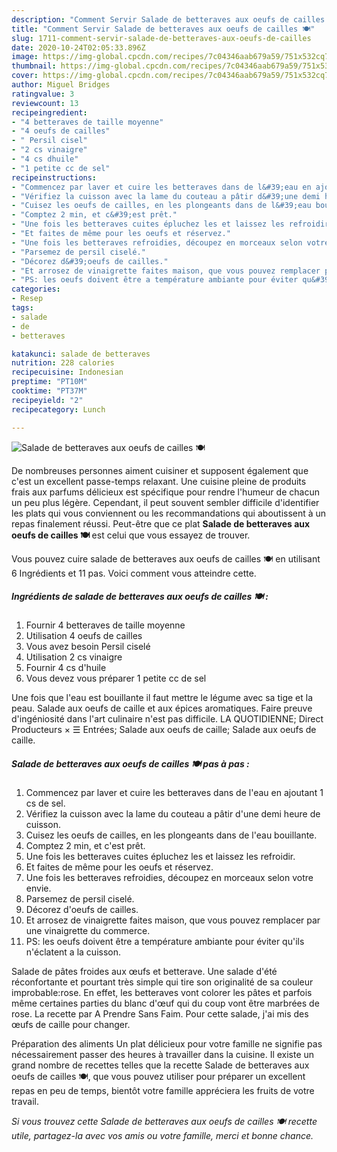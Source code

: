 ```yaml
---
description: "Comment Servir Salade de betteraves aux oeufs de cailles 🍽"
title: "Comment Servir Salade de betteraves aux oeufs de cailles 🍽"
slug: 1711-comment-servir-salade-de-betteraves-aux-oeufs-de-cailles
date: 2020-10-24T02:05:33.896Z
image: https://img-global.cpcdn.com/recipes/7c04346aab679a59/751x532cq70/salade-de-betteraves-aux-oeufs-de-cailles-🍽-photo-principale-de-la-recette.jpg
thumbnail: https://img-global.cpcdn.com/recipes/7c04346aab679a59/751x532cq70/salade-de-betteraves-aux-oeufs-de-cailles-🍽-photo-principale-de-la-recette.jpg
cover: https://img-global.cpcdn.com/recipes/7c04346aab679a59/751x532cq70/salade-de-betteraves-aux-oeufs-de-cailles-🍽-photo-principale-de-la-recette.jpg
author: Miguel Bridges
ratingvalue: 3
reviewcount: 13
recipeingredient:
- "4 betteraves de taille moyenne"
- "4 oeufs de cailles"
- " Persil cisel"
- "2 cs vinaigre"
- "4 cs dhuile"
- "1 petite cc de sel"
recipeinstructions:
- "Commencez par laver et cuire les betteraves dans de l&#39;eau en ajoutant 1 cs de sel."
- "Vérifiez la cuisson avec la lame du couteau a pâtir d&#39;une demi heure de cuisson."
- "Cuisez les oeufs de cailles, en les plongeants dans de l&#39;eau bouillante."
- "Comptez 2 min, et c&#39;est prêt."
- "Une fois les betteraves cuites épluchez les et laissez les refroidir."
- "Et faites de même pour les oeufs et réservez."
- "Une fois les betteraves refroidies, découpez en morceaux selon votre envie."
- "Parsemez de persil ciselé."
- "Décorez d&#39;oeufs de cailles."
- "Et arrosez de vinaigrette faites maison, que vous pouvez remplacer par une vinaigrette du commerce."
- "PS: les oeufs doivent être a température ambiante pour éviter qu&#39;ils n&#39;éclatent a la cuisson."
categories:
- Resep
tags:
- salade
- de
- betteraves

katakunci: salade de betteraves 
nutrition: 228 calories
recipecuisine: Indonesian
preptime: "PT10M"
cooktime: "PT37M"
recipeyield: "2"
recipecategory: Lunch

---
```



![Salade de betteraves aux oeufs de cailles 🍽](https://img-global.cpcdn.com/recipes/7c04346aab679a59/751x532cq70/salade-de-betteraves-aux-oeufs-de-cailles-🍽-photo-principale-de-la-recette.jpg)

De nombreuses personnes aiment cuisiner et supposent également que c'est un excellent passe-temps relaxant. Une cuisine pleine de produits frais aux parfums délicieux est spécifique pour rendre l'humeur de chacun un peu plus légère. Cependant, il peut souvent sembler difficile d'identifier les plats qui vous conviennent ou les recommandations qui aboutissent à un repas finalement réussi. Peut-être que ce plat <strong> Salade de betteraves aux oeufs de cailles 🍽 </strong> est celui que vous essayez de trouver.

<!--inarticleads1-->

Vous pouvez cuire salade de betteraves aux oeufs de cailles 🍽 en utilisant 6 Ingrédients et 11 pas. Voici comment vous atteindre cette.

##### Ingrédients de salade de betteraves aux oeufs de cailles 🍽 :

1. Fournir 4 betteraves de taille moyenne
1. Utilisation 4 oeufs de cailles
1. Vous avez besoin  Persil ciselé
1. Utilisation 2 cs vinaigre
1. Fournir 4 cs d&#39;huile
1. Vous devez vous préparer 1 petite cc de sel


Une fois que l&#39;eau est bouillante il faut mettre le légume avec sa tige et la peau. Salade aux oeufs de caille et aux épices aromatiques. Faire preuve d&#39;ingéniosité dans l&#39;art culinaire n&#39;est pas difficile. LA QUOTIDIENNE; Direct Producteurs × ☰ Entrées; Salade aux oeufs de caille; Salade aux oeufs de caille. 

<!--inarticleads2-->

##### Salade de betteraves aux oeufs de cailles 🍽 pas à pas :

1. Commencez par laver et cuire les betteraves dans de l&#39;eau en ajoutant 1 cs de sel.
1. Vérifiez la cuisson avec la lame du couteau a pâtir d&#39;une demi heure de cuisson.
1. Cuisez les oeufs de cailles, en les plongeants dans de l&#39;eau bouillante.
1. Comptez 2 min, et c&#39;est prêt.
1. Une fois les betteraves cuites épluchez les et laissez les refroidir.
1. Et faites de même pour les oeufs et réservez.
1. Une fois les betteraves refroidies, découpez en morceaux selon votre envie.
1. Parsemez de persil ciselé.
1. Décorez d&#39;oeufs de cailles.
1. Et arrosez de vinaigrette faites maison, que vous pouvez remplacer par une vinaigrette du commerce.
1. PS: les oeufs doivent être a température ambiante pour éviter qu&#39;ils n&#39;éclatent a la cuisson.


Salade de pâtes froides aux œufs et betterave. Une salade d&#39;été réconfortante et pourtant très simple qui tire son originalité de sa couleur improbable:rose. En effet, les betteraves vont colorer les pâtes et parfois même certaines parties du blanc d&#39;œuf qui du coup vont être marbrées de rose. La recette par A Prendre Sans Faim. Pour cette salade, j&#39;ai mis des œufs de caille pour changer. 

<!--inarticleads1-->

<p>
Préparation des aliments Un plat délicieux pour votre famille ne signifie pas nécessairement passer des heures à travailler dans la cuisine. Il existe un grand nombre de recettes telles que la recette Salade de betteraves aux oeufs de cailles 🍽, que vous pouvez utiliser pour préparer un excellent repas en peu de temps, bientôt votre famille appréciera les fruits de votre travail.
</p>

<p>
<i>Si vous trouvez cette Salade de betteraves aux oeufs de cailles 🍽 recette utile, partagez-la avec vos amis ou votre famille, merci et bonne chance.</i>
</p>
